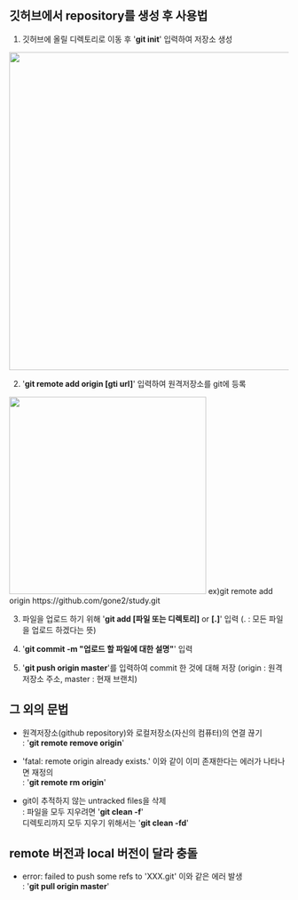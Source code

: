 ## 깃허브에서 repository를 생성 후 사용법
1. 깃허브에 올릴 디렉토리로 이동 후 '__git init__' 입력하여 저장소 생성
<img width="572" src="https://user-images.githubusercontent.com/32122584/102684618-8226d580-421d-11eb-9774-53a229359506.png">

2. '__git remote add origin [gti url]__' 입력하여 원격저장소를 git에 등록
<img width="355" src="https://user-images.githubusercontent.com/32122584/102684682-404a5f00-421e-11eb-8ed5-e8f19c500eb2.png">
    ex)git remote add origin https://github.com/gone2/study.git

3. 파일을 업로드 하기 위해 '__git add [파일 또는 디렉토리]__ or __[.]__' 입력 (. : 모든 파일을 업로드 하겠다는 뜻)

4. '__git commit -m "업로드 할 파일에 대한 설명"__' 입력

5. '__git push origin master__'를 입력하여 commit 한 것에 대해 저장 (origin : 원격 저장소 주소, master : 현재 브랜치)

## 그 외의 문법
* 원격저장소(github repository)와 로컬저장소(자신의 컴퓨터)의 연결 끊기   
    : '__git remote remove origin__'
    
* 'fatal: remote origin already exists.' 이와 같이 이미 존재한다는 에러가 나타나면 재정의   
    : '__git remote rm origin__'

* git이 추적하지 않는 untracked files을 삭제   
    : 파일을 모두 지우려면 '__git clean -f__'   
      디렉토리까지 모두 지우기 위해서는 '__git clean -fd__'
      
## remote 버전과 local 버전이 달라 충돌
* error: failed to push some refs to 'XXX.git' 이와 같은 에러 발생   
    : '__git pull origin master__'
